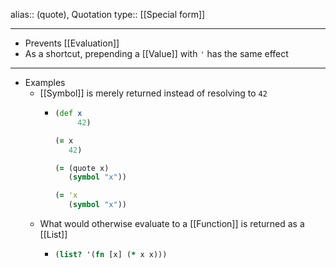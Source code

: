 alias:: (quote), Quotation
type:: [[Special form]]

- ---
- Prevents [[Evaluation]]
- As a shortcut, prepending a [[Value]] with `'` has the same effect
- ---
- Examples
	- [[Symbol]] is merely returned instead of resolving to `42`
		- ``` clojure
		  (def x
		       42)
		  
		  (= x
		     42)
		  
		  (= (quote x)
		     (symbol "x"))
		  
		  (= 'x
		     (symbol "x"))
		  ```
	- What would otherwise evaluate to a [[Function]] is returned as a [[List]]
		- ``` clojure
		  (list? '(fn [x] (* x x)))
		  ```